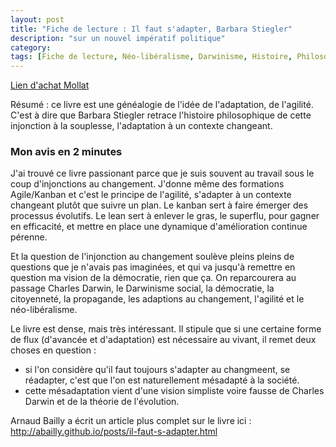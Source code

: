 ```yaml
---
layout: post
title: "Fiche de lecture : Il faut s'adapter, Barbara Stiegler"
description: "sur un nouvel impératif politique"
category: 
tags: [Fiche de lecture, Néo-libéralisme, Darwinisme, Histoire, Philosophie]
---
```


[Lien d'achat Mollat](https://www.mollat.com/livres/2287139/barbara-stiegler-il-faut-s-adapter-sur-un-nouvel-imperatif-politique)

Résumé : ce livre est une généalogie de l'idée de l'adaptation, de l'agilité. C'est à dire que Barbara Stiegler
retrace l'histoire philosophique de cette injonction à la souplesse, l'adaptation à un contexte changeant.

### Mon avis en 2 minutes
J'ai trouvé ce livre passionant parce que je suis souvent au travail sous le coup d'injonctions au changement.
J'donne même des formations Agile/Kanban et c'est le principe de l'agilité, s'adapter à un contexte changeant plutôt que suivre un plan. Le kanban sert à
faire émerger des processus évolutifs. Le lean sert à enlever le gras, le superflu, pour gagner en efficacité, et mettre
en place une dynamique d'amélioration continue pérenne. 

Et la question de l'injonction au changement soulève pleins pleins de questions que je n'avais pas imaginées, et qui va
jusqu'à remettre en question ma vision de la démocratie, rien que ça. On reparcourera au passage Charles Darwin, le 
Darwinisme social, la démocratie, la citoyenneté, la propagande, les adaptions au changement, l'agilité et le néo-libéralisme. 

Le livre est dense, mais très intéressant. Il stipule que si une certaine forme de flux (d'avancée et d'adaptation) est 
nécessaire au vivant, il remet deux choses en question :       
* si l'on considère qu'il faut toujours s'adapter au changmeent, se réadapter, c'est que l'on est naturellement 
  mésadapté à la société.
* cette mésadaptation vient d'une vision simpliste voire fausse de Charles Darwin et de la théorie de l'évolution.


Arnaud Bailly a écrit un article plus complet sur le livre ici : http://abailly.github.io/posts/il-faut-s-adapter.html
